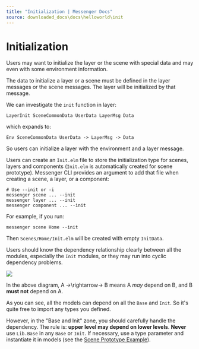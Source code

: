 ```yaml
---
title: "Initialization | Messenger Docs"
source: downloaded_docs\docs\helloworld\init
---
```


# Initialization

Users may want to initialize the layer or the scene with special data and may even with some environment information.

The data to initialize a layer or a scene must be defined in the layer messages or the scene messages. The layer will be initialized by that message.

We can investigate the `init` function in layer:

```
LayerInit SceneCommonData UserData LayerMsg Data  

```

which expands to:

```
Env SceneCommonData UserData -> LayerMsg -> Data  

```

So users can initialize a layer with the environment and a layer message.

Users can create an `Init.elm` file to store the initialization type for scenes, layers and components (`Init.elm` is automatically created for scene prototype). Messenger CLI provides an argument to add that file when creating a scene, a layer, or a component:

```
# Use --init or -i  
messenger scene ... --init  
messenger layer ... --init  
messenger component ... --init  

```

For example, if you run:

```
messenger scene Home --init  

```

Then `Scenes/Home/Init.elm` will be created with empty `InitData`.

Users should know the dependency relationship clearly between all the modules, especially the `Init` modules, or they may run into cyclic dependency problems.

![](/assets/images/intro3-4b2407921d31fb94610eb326a395aba3.jpg)

In the above diagram, A →\rightarrow→ B means A *may* depend on B, and B **must not** depend on A.

As you can see, all the models can depend on all the `Base` and `Init`. So it's quite free to import any types you defined.

However, in the "Base and Init" zone, you should carefully handle the dependency. The rule is: **upper level may depend on lower levels**. **Never** use `Lib.Base` in any `Base` or `Init`. If necessary, use a type parameter and instantiate it in models (see the [Scene Prototype Example](/docs/sproto/spaceshooter)).